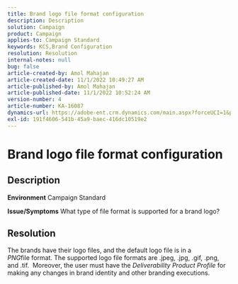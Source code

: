 ```yaml
---
title: Brand logo file format configuration
description: Description
solution: Campaign
product: Campaign
applies-to: Campaign Standard
keywords: KCS,Brand Configuration
resolution: Resolution
internal-notes: null
bug: false
article-created-by: Amol Mahajan
article-created-date: 11/1/2022 10:49:27 AM
article-published-by: Amol Mahajan
article-published-date: 11/1/2022 10:52:24 AM
version-number: 4
article-number: KA-16087
dynamics-url: https://adobe-ent.crm.dynamics.com/main.aspx?forceUCI=1&pagetype=entityrecord&etn=knowledgearticle&id=37eab4d6-d259-ed11-9561-6045bd006a22
exl-id: 191f4606-541b-45a9-baec-416dc10519e2
---
```

# Brand logo file format configuration

## Description

<b>Environment</b>
Campaign Standard


<b>Issue/Symptoms</b>
What type of file format is supported for a brand logo?


## Resolution


The brands have their logo files, and the default logo file is in a *PNG*file format. The supported logo file formats are .jpeg, .jpg, .gif, .png, and .tif.  Moreover, the user must have the *Deliverability Product Profile* for making any changes in brand identity and other branding executions.
